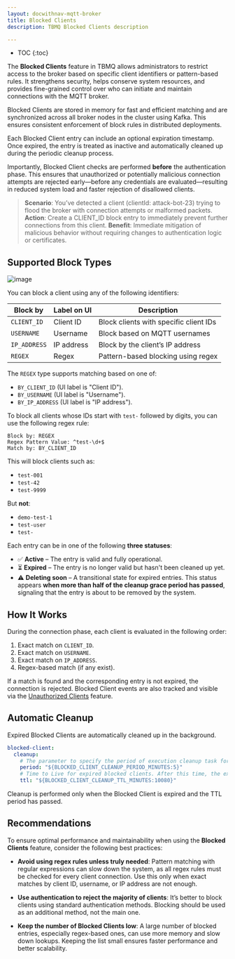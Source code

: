 ```yaml
---
layout: docwithnav-mqtt-broker
title: Blocked Clients
description: TBMQ Blocked Clients description

---
```


* TOC
{:toc}

The **Blocked Clients** feature in TBMQ allows administrators to restrict access to the broker based on specific client identifiers or pattern-based rules.
It strengthens security, helps conserve system resources, and provides fine-grained control over who can initiate and maintain connections with the MQTT broker.

Blocked Clients are stored in memory for fast and efficient matching and are synchronized across all broker nodes in the cluster using Kafka.
This ensures consistent enforcement of block rules in distributed deployments.

Each Blocked Client entry can include an optional expiration timestamp. Once expired, the entry is treated as inactive and automatically cleaned up during the periodic cleanup process.

Importantly, Blocked Client checks are performed **before** the authentication phase.
This ensures that unauthorized or potentially malicious connection attempts are rejected early—before any credentials are evaluated—resulting in reduced system load and faster rejection of disallowed clients.

> **Scenario**: You’ve detected a client (clientId: attack-bot-23) trying to flood the broker with connection attempts or malformed packets.
> **Action**: Create a CLIENT_ID block entry to immediately prevent further connections from this client.
> **Benefit**: Immediate mitigation of malicious behavior without requiring changes to authentication logic or certificates.

## Supported Block Types

![image](https://img.thingsboard.io/mqtt-broker/other/blocked-clients.png)

You can block a client using any of the following identifiers:

| Block by     | Label on UI | Description                            |
| ------------ |-------------| -------------------------------------- |
| `CLIENT_ID`  | Client ID   | Block clients with specific client IDs |
| `USERNAME`   | Username    | Block based on MQTT usernames          |
| `IP_ADDRESS` | IP address  | Block by the client’s IP address       |
| `REGEX`      | Regex       | Pattern-based blocking using regex     |

The `REGEX` type supports matching based on one of:

* `BY_CLIENT_ID` (UI label is "Client ID").
* `BY_USERNAME` (UI label is "Username").
* `BY_IP_ADDRESS` (UI label is "IP address").

To block all clients whose IDs start with `test-` followed by digits, you can use the following regex rule:

```text
Block by: REGEX
Regex Pattern Value: ^test-\d+$
Match by: BY_CLIENT_ID
```

This will block clients such as:

* `test-001`
* `test-42`
* `test-9999`

But **not**:

* `demo-test-1`
* `test-user`
* `test-`

Each entry can be in one of the following **three statuses**:

* ✅ **Active** – The entry is valid and fully operational.
* ⏳ **Expired** – The entry is no longer valid but hasn't been cleaned up yet.
* ⚠️ **Deleting soon** – A transitional state for expired entries. This status appears **when more than half of the cleanup grace period has passed**, signaling that the entry is about to be removed by the system.

## How It Works

During the connection phase, each client is evaluated in the following order:

1. Exact match on `CLIENT_ID`.
2. Exact match on `USERNAME`.
3. Exact match on `IP_ADDRESS`.
4. Regex-based match (if any exist).

If a match is found and the corresponding entry is not expired, the connection is rejected.
Blocked Client events are also tracked and visible via the [Unauthorized Clients](/docs/mqtt-broker/user-guide/ui/unauthorized-clients/) feature.

## Automatic Cleanup

Expired Blocked Clients are automatically cleaned up in the background.

```yaml
blocked-client:
  cleanup:
    # The parameter to specify the period of execution cleanup task for expired blocked clients. Value set in minutes. Default value corresponds to five minutes
    period: "${BLOCKED_CLIENT_CLEANUP_PERIOD_MINUTES:5}"
    # Time to Live for expired blocked clients. After this time, the expired blocked client is removed completely. Value set in minutes. Default value corresponds to one week
    ttl: "${BLOCKED_CLIENT_CLEANUP_TTL_MINUTES:10080}"
```

Cleanup is performed only when the Blocked Client is expired and the TTL period has passed.

## Recommendations

To ensure optimal performance and maintainability when using the **Blocked Clients** feature, consider the following best practices:

* **Avoid using regex rules unless truly needed**: Pattern matching with regular expressions can slow down the system, 
as all regex rules must be checked for every client connection. Use this only when exact matches by client ID, username, or IP address are not enough.

* **Use authentication to reject the majority of clients**: It’s better to block clients using standard authentication methods. 
Blocking should be used as an additional method, not the main one.

* **Keep the number of Blocked Clients low**: A large number of blocked entries, especially regex-based ones, can use more memory and slow down lookups. 
Keeping the list small ensures faster performance and better scalability.

